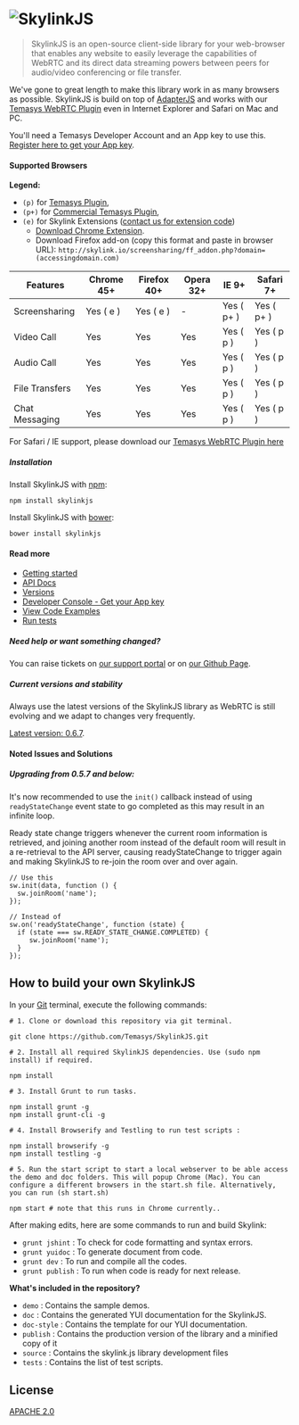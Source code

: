 # ![SkylinkJS](http://temasys.github.io/resources/img/skylinkjs.svg)
> SkylinkJS is an open-source client-side library for your web-browser that enables any website to easily leverage the capabilities of WebRTC and its direct data streaming powers between peers for audio/video conferencing or file transfer.

We've gone to great length to make this library work in as many browsers as possible. SkylinkJS is build on top of [AdapterJS](http://github.com/Temasys/AdapterJS) and works with our [Temasys WebRTC Plugin](http://skylink.io/plugin/) even in Internet Explorer and Safari on Mac and PC.

You'll need a Temasys Developer Account and an App key to use this. [Register here to get your App key](https://developer.temasys.com.sg).

#### Supported Browsers
__Legend:__
- `(p)` for [Temasys Plugin](http://skylink.io/plugin/),
- `(p+)` for [Commercial Temasys Plugin](https://temasys.com.sg/plugin/#commercial-licensing),
- `(e)` for Skylink Extensions ([contact us for extension code](http://support.temasys.com.sg))
  - [Download Chrome Extension](https://chrome.google.com/webstore/detail/skylink-webrtc-tools/ljckddiekopnnjoeaiofddfhgnbdoafc).
  - Download Firefox add-on (copy this format and paste in browser URL): `http://skylink.io/screensharing/ff_addon.php?domain=(accessingdomain.com)`

| Features       | Chrome 45+ | Firefox 40+ | Opera 32+ | IE 9+      | Safari 7+  |
| -------------- | ---------- | ----------- | --------- | ---------- | ---------- |
| Screensharing  | Yes ( e )  |  Yes ( e )  |     -     | Yes ( p+ ) | Yes ( p+ ) |
| Video Call     | Yes        | Yes         | Yes       | Yes ( p )  | Yes ( p )  |
| Audio Call     | Yes        | Yes         | Yes       | Yes ( p )  | Yes ( p )  |
| File Transfers | Yes        | Yes         | Yes       | Yes ( p )  | Yes ( p )  |
| Chat Messaging | Yes        | Yes         | Yes       | Yes ( p )  | Yes ( p )  |

For Safari / IE support, please download our [Temasys WebRTC Plugin here](https://temasys.atlassian.net/wiki/display/TWPP/WebRTC+Plugins)

##### Installation
Install SkylinkJS with [npm](https://www.npmjs.com/):
```
npm install skylinkjs
```
Install SkylinkJS with [bower](http://bower.io/):
```
bower install skylinkjs
```


#### Read more
- [Getting started](http://temasys.github.io/how-to/2014/08/08/Getting_started_with_WebRTC_and_SkylinkJS/)
- [API Docs](http://cdn.temasys.com.sg/skylink/skylinkjs/latest/doc/classes/Skylink.html)
- [Versions](http://github.com/Temasys/SkylinkJS/releases)
- [Developer Console  - Get your App key](https://developer.temasys.com.sg)
- [View Code Examples](https://github.com/Temasys/SkylinkJS/tree/master/demo)
- [Run tests](https://github.com/Temasys/SkylinkJS/tree/master/tests)



##### Need help or want something changed?
You can raise tickets on [our support portal](http://support.temasys.com.sg) or on [our Github Page](https://developer.temasys.com.sg/support).

##### Current versions and stability
Always use the latest versions of the SkylinkJS library as WebRTC is still evolving and we adapt to changes very frequently.

[Latest version: 0.6.7](https://github.com/Temasys/SkylinkJS/releases/tag/0.6.7).

#### Noted Issues and Solutions

##### Upgrading from 0.5.7 and below:
It's now recommended to use the `init()` callback instead of using `readyStateChange` event state to go completed as this may result in an infinite loop.

Ready state change triggers whenever the current room information is retrieved,  and joining another room instead of the default room will result in a re-retrieval to the API server, causing readyStateChange to trigger again and making SkylinkJS to re-join the room over and over again.
```
// Use this
sw.init(data, function () {
  sw.joinRoom('name');
});

// Instead of
sw.on('readyStateChange', function (state) {
  if (state === sw.READY_STATE_CHANGE.COMPLETED) {
     sw.joinRoom('name');
  }
});
```

## How to build your own SkylinkJS
In your [Git](http://git-scm.com/download) terminal, execute the following commands:
```
# 1. Clone or download this repository via git terminal.

git clone https://github.com/Temasys/SkylinkJS.git

# 2. Install all required SkylinkJS dependencies. Use (sudo npm install) if required.

npm install

# 3. Install Grunt to run tasks.

npm install grunt -g
npm install grunt-cli -g

# 4. Install Browserify and Testling to run test scripts :

npm install browserify -g
npm install testling -g

# 5. Run the start script to start a local webserver to be able access the demo and doc folders. This will popup Chrome (Mac). You can configure a different browsers in the start.sh file. Alternatively, you can run (sh start.sh)

npm start # note that this runs in Chrome currently..
```

After making edits, here are some commands to run and build Skylink:

- `grunt jshint` : To check for code formatting and syntax errors.
- `grunt yuidoc` : To generate document from code.
- `grunt dev` : To run and compile all the codes.
- `grunt publish` : To run when code is ready for next release.

__What's included in the repository?__

- `demo` : Contains the sample demos.
- `doc` : Contains the generated YUI documentation for the SkylinkJS.
- `doc-style` : Contains the template for our YUI documentation.
- `publish` : Contains the production version of the library and a minified copy of it
- `source` : Contains the skylink.js library development files
- `tests` : Contains the list of test scripts.


## License
[APACHE 2.0](http://www.apache.org/licenses/LICENSE-2.0.html)
